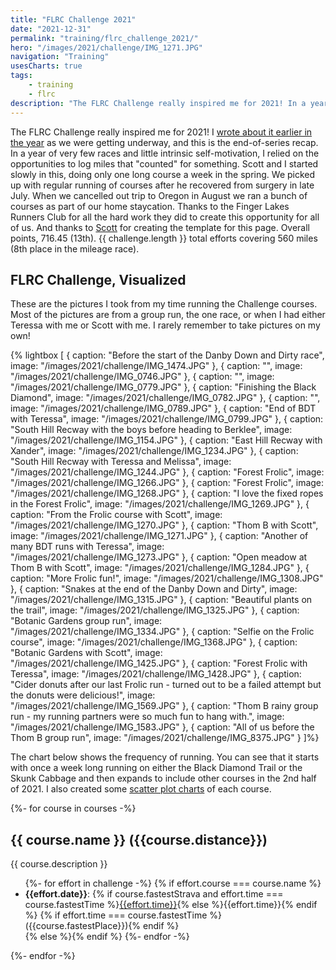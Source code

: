 ```yaml
---
title: "FLRC Challenge 2021"
date: "2021-12-31"
permalink: "training/flrc_challenge_2021/"
hero: "/images/2021/challenge/IMG_1271.JPG"
navigation: "Training"
usesCharts: true
tags:
    - training
    - flrc
description: "The FLRC Challenge really inspired me for 2021! In a year of very few races and little intrinsic self-motivation, I relied on the opportunities to log miles that 'counted' for something."
---
```


The FLRC Challenge really inspired me for 2021! I [wrote about it earlier in the year](/training/flrc_challenge/) as we were getting underway, and this is the end-of-series recap. In a year of very few races and little intrinsic self-motivation, I relied on the opportunities to log miles that "counted" for something. Scott and I started slowly in this, doing only one long course a week in the spring. We picked up with regular running of courses after he recovered from surgery in late July. When we cancelled out trip to Oregon in August we ran a bunch of courses as part of our home staycation. Thanks to the Finger Lakes Runners Club for all the hard work they did to create this opportunity for all of us. And thanks to [Scott](https://scottpdawson.com/) for creating the template for this page. Overall points, 716.45 (13th). {{ challenge.length }} total efforts covering 560 miles (8th place in the mileage race).

## FLRC Challenge, Visualized

These are the pictures I took from my time running the Challenge courses. Most of the pictures are from a group run, the one race, or when I had either Teressa with me or Scott with me. I rarely remember to take pictures on my own!

{% lightbox [
    { caption: "Before the start of the Danby Down and Dirty race", image: "/images/2021/challenge/IMG_1474.JPG" },
    { caption: "", image: "/images/2021/challenge/IMG_0746.JPG" },
    { caption: "", image: "/images/2021/challenge/IMG_0779.JPG" },
    { caption: "Finishing the Black Diamond", image: "/images/2021/challenge/IMG_0782.JPG" },
    { caption: "", image: "/images/2021/challenge/IMG_0789.JPG" },
    { caption: "End of BDT with Teressa", image: "/images/2021/challenge/IMG_0799.JPG" },
    { caption: "South Hill Recway with the boys before heading to Berklee", image: "/images/2021/challenge/IMG_1154.JPG" },
    { caption: "East Hill Recway with Xander", image: "/images/2021/challenge/IMG_1234.JPG" },
    { caption: "South Hill Recway with Teressa and Melissa", image: "/images/2021/challenge/IMG_1244.JPG" },
    { caption: "Forest Frolic", image: "/images/2021/challenge/IMG_1266.JPG" },
    { caption: "Forest Frolic", image: "/images/2021/challenge/IMG_1268.JPG" },
    { caption: "I love the fixed ropes in the Forest Frolic", image: "/images/2021/challenge/IMG_1269.JPG" },
    { caption: "From the Frolic course with Scott", image: "/images/2021/challenge/IMG_1270.JPG" },
    { caption: "Thom B with Scott", image: "/images/2021/challenge/IMG_1271.JPG" },
    { caption: "Another of many BDT runs with Teressa", image: "/images/2021/challenge/IMG_1273.JPG" },
    { caption: "Open meadow at Thom B with Scott", image: "/images/2021/challenge/IMG_1284.JPG" },
    { caption: "More Frolic fun!", image: "/images/2021/challenge/IMG_1308.JPG" },
    { caption: "Snakes at the end of the Danby Down and Dirty", image: "/images/2021/challenge/IMG_1315.JPG" },
    { caption: "Beautiful plants on the trail", image: "/images/2021/challenge/IMG_1325.JPG" },
    { caption: "Botanic Gardens group run", image: "/images/2021/challenge/IMG_1334.JPG" },
    { caption: "Selfie on the Frolic course", image: "/images/2021/challenge/IMG_1368.JPG" },
    { caption: "Botanic Gardens with Scott", image: "/images/2021/challenge/IMG_1425.JPG" },
    { caption: "Forest Frolic with Teressa", image: "/images/2021/challenge/IMG_1428.JPG" },
    { caption: "Cider donuts after our last Frolic run - turned out to be a failed attempt but the donuts were delicious!", image: "/images/2021/challenge/IMG_1569.JPG" },
    { caption: "Thom B rainy group run - my running partners were so much fun to hang with.", image: "/images/2021/challenge/IMG_1583.JPG" },
    { caption: "All of us before the Thom B group run", image: "/images/2021/challenge/IMG_8375.JPG" }
]%}

The chart below shows the frequency of running. You can see that it starts with once a week long running on either the Black Diamond Trail or the Skunk Cabbage and then expands to include other courses in the 2nd half of 2021. I also created some [scatter plot charts](https://docs.google.com/presentation/d/e/2PACX-1vSx3AiQ9Uj2WSe4LI6WD2kHUGmhXbX_veMirw31vjsumOA6-J4J4DLkNzXszA6Gf3AEFTHtZFRCit6C/pub?start=false&loop=false&delayms=3000) of each course.

<div id="container"></div>

{%- for course in courses -%}

<h2>{{ course.name }} ({{course.distance}})</h2>
<p>{{ course.description }}</p>
<ul>
{%- for effort in challenge -%}
{% if effort.course === course.name %}
<li><b>{{effort.date}}</b>: {% if course.fastestStrava and effort.time === course.fastestTime %}<a href="https://www.strava.com/activities/{{course.fastestStrava}}">{{effort.time}}</a>{% else %}{{effort.time}}{% endif %} {% if effort.time === course.fastestTime %}<i class="fas fa-star" style="color: #ff9a00" title="Fastest time for this course"></i> ({{course.fastestPlace}}){% endif %}</li>
{% else %}{% endif %}
{%- endfor -%}
</ul>
{%- endfor -%}



<script>
Highcharts.chart('container', {
    chart: {
        type: 'column',
        height: 150,
        spacing: [0,0,10,0],
    },
    title: {
        text: null
    },
    xAxis: {
        type: 'datetime',
        labels: {
            format: '{value: %b %e}'
        },
    },
    tooltip: {
        headerFormat: '<b>{series.name}</b><br/>',
        pointFormat: '{point.category: %B %e}: {point.time}'
    },
    credits: {
        enabled: false
    },
    yAxis: {
        visible: false
    },
    legend: {
        enabled: true
    },
    colors: ["#003f5c", "#2f4b7c", "#665191", "#a05195", "#d45087", "#f95d6a", "#ff7c43", "#ffa600", "#000000", "#999"],
    series: [
      {%- for course in courses -%}
      {
        name: '{{ course.name }}',
        data: [
{%- for effort in challenge -%}
{%- if effort.course === course.name -%}
  {
    x : {{ effort.date | momentUnix }},
    y : 1,
    time: "{{ effort.time }}"
  }
{%- if not loop.last %},{%- else -%}{%- endif -%}
{%- else -%}{%- endif -%}
{%- endfor -%}
]
    }
    {% if not loop.last %},{% else %}{% endif %}
    {%- endfor -%}
    ]
});
</script>
